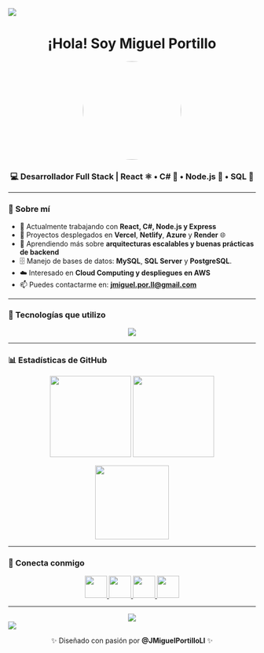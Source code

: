 <!-- Divider -->
<img src="https://user-images.githubusercontent.com/73097560/115834477-dbab4500-a447-11eb-908a-139a6edaec5c.gif"> 

<!-- Título principal -->
<h1 align="center">¡Hola! Soy <strong>Miguel Portillo</strong></h1>
<div align="center">
  <p align="center">
  <img src="https://github.com/JMiguelPortilloLl.png" width="200" style="border-radius: 50%;"/>
</p>
</div>
<!-- Subtítulo -->
<h3 align="center">💻 Desarrollador Full Stack | React ⚛️ • C# 💠 • Node.js 🌱 • SQL 🧠</h3>

<!-- Snake -->


---

### 🚀 Sobre mí

- 🔭 Actualmente trabajando con **React, C#, Node.js y Express**
- 🚀 Proyectos desplegados en **Vercel**, **Netlify**, **Azure** y **Render** 🌐
- 🌱 Aprendiendo más sobre **arquitecturas escalables y buenas prácticas de backend**
- 🗄️ Manejo de bases de datos: **MySQL**, **SQL Server** y **PostgreSQL**.
- ☁️ Interesado en **Cloud Computing y despliegues en AWS**   
- 📫 Puedes contactarme en: **jmiguel.por.ll@gmail.com**  

---

### 🧰 Tecnologías que utilizo

<p align="center">
  <img src="https://skillicons.dev/icons?i=html,css,js,ts,react,nodejs,express,cs,dotnet,postgres,git,github,tailwind,vscode&perline=10" />
</p>

---

### 📊 Estadísticas de GitHub

<p align="center">
  <img src="https://github-readme-stats.vercel.app/api?username=JMiguelPortilloLl&theme=react&show_icons=true&hide_border=false&count_private=true" height="165" />
  <img src="https://github-readme-streak-stats.herokuapp.com/?user=JMiguelPortilloLl&theme=react&hide_border=false" height="165" />
</p>

<p align="center">
  <img src="https://github-readme-stats.vercel.app/api/top-langs/?username=JMiguelPortilloLl&layout=compact&theme=react&hide_border=false" height="150" />
</p>

---

### 🤝 Conecta conmigo

<p align="center">
  <a href="https://www.linkedin.com/in/miguel-portillo-5ba1352a4/" target="_blank">
    <img src="https://skillicons.dev/icons?i=linkedin" height="45" />
  </a>
  <a href="https://twitter.com/miguelportillo" target="_blank">
    <img src="https://skillicons.dev/icons?i=twitter" height="45" />
  </a>
  <a href="https://www.instagram.com/miguelportillo" target="_blank">
    <img src="https://skillicons.dev/icons?i=instagram" height="45" />
  </a>
  <a href="https://discordapp.com/users/miguelportillo" target="_blank">
    <img src="https://skillicons.dev/icons?i=discord" height="45" />
  </a>
</p>

---

<div align="center">
  <a href="https://visitcount.itsvg.in">
    <img src="https://visitcount.itsvg.in/api?id=miguelportillo&label=Visitas&color=6&icon=3&pretty=true" />
  </a>
</div>

<!-- Divider -->
<img src="https://user-images.githubusercontent.com/73097560/115834477-dbab4500-a447-11eb-908a-139a6edaec5c.gif"> 

<p align="center">✨ Diseñado con pasión por <b>@JMiguelPortilloLl</b> ✨</p>
